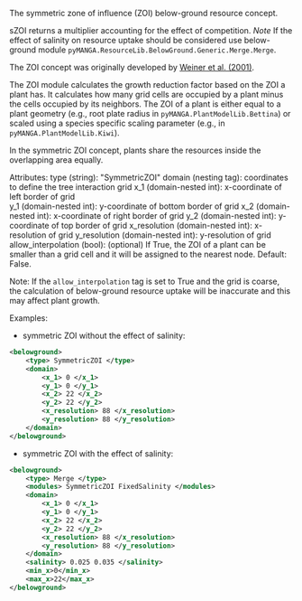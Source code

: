 The symmetric zone of influence (ZOI) below-ground resource concept. 

sZOI returns a multiplier accounting for the effect of competition.
*Note* If the effect of salinity on resource uptake should be considered use below-ground module `pyMANGA.ResourceLib.BelowGround.Generic.Merge.Merge`.

The ZOI concept was originally developed by [Weiner et al. (2001)](https://doi.org/10.1086/321988).

The ZOI module calculates the growth reduction factor based on the ZOI a plant has.
It calculates how many grid cells are occupied by a plant minus the cells occupied by its neighbors.
The ZOI of a plant is either equal to a plant geometry (e.g., root plate radius in `pyMANGA.PlantModelLib.Bettina`) or scaled using a species specific scaling parameter (e.g., in `pyMANGA.PlantModelLib.Kiwi`).

In the symmetric ZOI concept, plants share the resources inside the overlapping area equally.


Attributes:
    type (string): "SymmetricZOI"
    domain (nesting tag): coordinates to define the tree interaction grid
    x_1 (domain-nested int): x-coordinate of left border of grid    
    y_1 (domain-nested int): y-coordinate of bottom border of grid
    x_2 (domain-nested int): x-coordinate of right border of grid
    y_2 (domain-nested int): y-coordinate of top border of grid
    x_resolution (domain-nested int): x-resolution of grid
    y_resolution (domain-nested int): y-resolution of grid
    allow_interpolation (bool): (optional) If True, the ZOI of a plant can be smaller than a grid cell and it will be assigned to the nearest node. Default: False.

Note:
    If the `allow_interpolation` tag is set to True and the grid is coarse, the calculation of below-ground resource uptake will be inaccurate and this may affect plant growth.

Examples:
    
- symmetric ZOI without the effect of salinity:
```xml
<belowground>
    <type> SymmetricZOI </type>
    <domain>
        <x_1> 0 </x_1>
        <y_1> 0 </y_1>
        <x_2> 22 </x_2>
        <y_2> 22 </y_2>
        <x_resolution> 88 </x_resolution>
        <y_resolution> 88 </y_resolution>
    </domain>
</belowground>
```

- symmetric ZOI with the effect of salinity:
```xml
<belowground>
    <type> Merge </type>
    <modules> SymmetricZOI FixedSalinity </modules>
    <domain>
        <x_1> 0 </x_1>
        <y_1> 0 </y_1>
        <x_2> 22 </x_2>
        <y_2> 22 </y_2>
        <x_resolution> 88 </x_resolution>
        <y_resolution> 88 </y_resolution>
    </domain>
    <salinity> 0.025 0.035 </salinity>
    <min_x>0</min_x>
    <max_x>22</max_x>
</belowground>
```

